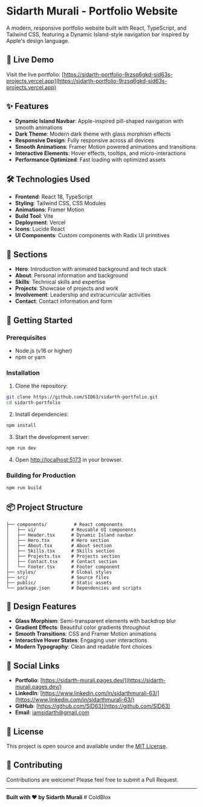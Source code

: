 # Sidarth Murali - Portfolio Website

A modern, responsive portfolio website built with React, TypeScript, and Tailwind CSS, featuring a Dynamic Island-style navigation bar inspired by Apple's design language.

## 🚀 Live Demo

Visit the live portfolio: [https://sidarth-portfolio-9rzsq6gkd-sid63s-projects.vercel.app](https://sidarth-portfolio-9rzsq6gkd-sid63s-projects.vercel.app)

## ✨ Features

- **Dynamic Island Navbar**: Apple-inspired pill-shaped navigation with smooth animations
- **Dark Theme**: Modern dark theme with glass morphism effects
- **Responsive Design**: Fully responsive across all devices
- **Smooth Animations**: Framer Motion powered animations and transitions
- **Interactive Elements**: Hover effects, tooltips, and micro-interactions
- **Performance Optimized**: Fast loading with optimized assets

## 🛠️ Technologies Used

- **Frontend**: React 18, TypeScript
- **Styling**: Tailwind CSS, CSS Modules
- **Animations**: Framer Motion
- **Build Tool**: Vite
- **Deployment**: Vercel
- **Icons**: Lucide React
- **UI Components**: Custom components with Radix UI primitives

## 📱 Sections

- **Hero**: Introduction with animated background and tech stack
- **About**: Personal information and background
- **Skills**: Technical skills and expertise
- **Projects**: Showcase of projects and work
- **Involvement**: Leadership and extracurricular activities
- **Contact**: Contact information and form

## 🚀 Getting Started

### Prerequisites

- Node.js (v16 or higher)
- npm or yarn

### Installation

1. Clone the repository:
```bash
git clone https://github.com/SID63/sidarth-portfolio.git
cd sidarth-portfolio
```

2. Install dependencies:
```bash
npm install
```

3. Start the development server:
```bash
npm run dev
```

4. Open [http://localhost:5173](http://localhost:5173) in your browser.

### Building for Production

```bash
npm run build
```

## 📦 Project Structure

```
├── components/          # React components
│   ├── ui/             # Reusable UI components
│   ├── Header.tsx      # Dynamic Island navbar
│   ├── Hero.tsx        # Hero section
│   ├── About.tsx       # About section
│   ├── Skills.tsx      # Skills section
│   ├── Projects.tsx    # Projects section
│   ├── Contact.tsx     # Contact section
│   └── Footer.tsx      # Footer component
├── styles/             # Global styles
├── src/                # Source files
├── public/             # Static assets
└── package.json        # Dependencies and scripts
```

## 🎨 Design Features

- **Glass Morphism**: Semi-transparent elements with backdrop blur
- **Gradient Effects**: Beautiful color gradients throughout
- **Smooth Transitions**: CSS and Framer Motion animations
- **Interactive Hover States**: Engaging user interactions
- **Modern Typography**: Clean and readable font choices

## 🔗 Social Links

- **Portfolio**: [https://sidarth-murali.pages.dev/](https://sidarth-murali.pages.dev/)
- **LinkedIn**: [https://www.linkedin.com/in/sidarthmurali-63/](https://www.linkedin.com/in/sidarthmurali-63/)
- **GitHub**: [https://github.com/SID63](https://github.com/SID63)
- **Email**: iamsidarth@gmail.com

## 📄 License

This project is open source and available under the [MIT License](LICENSE).

## 🤝 Contributing

Contributions are welcome! Please feel free to submit a Pull Request.

---

**Built with ❤️ by Sidarth Murali**
#   C o l d B l o x  
 